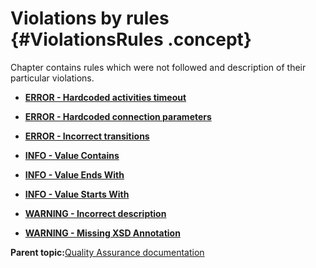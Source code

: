 # Violations by rules {#ViolationsRules .concept}

Chapter contains rules which were not followed and description of their particular violations.

-   **[ERROR - Hardcoded activities timeout](../../../../../modules/demo_Enterprise/dita/qa/rules/ERROR_-_Hardcoded_activities_timeout.md)**  

-   **[ERROR - Hardcoded connection parameters](../../../../../modules/demo_Enterprise/dita/qa/rules/ERROR_-_Hardcoded_connection_parameters.md)**  

-   **[ERROR - Incorrect transitions](../../../../../modules/demo_Enterprise/dita/qa/rules/ERROR_-_Incorrect_transitions.md)**  

-   **[INFO - Value Contains](../../../../../modules/demo_Enterprise/dita/qa/rules/INFO_-_Value_Contains.md)**  

-   **[INFO - Value Ends With](../../../../../modules/demo_Enterprise/dita/qa/rules/INFO_-_Value_Ends_With.md)**  

-   **[INFO - Value Starts With](../../../../../modules/demo_Enterprise/dita/qa/rules/INFO_-_Value_Starts_With.md)**  

-   **[WARNING - Incorrect description](../../../../../modules/demo_Enterprise/dita/qa/rules/WARNING_-_Incorrect_description.md)**  

-   **[WARNING - Missing XSD Annotation](../../../../../modules/demo_Enterprise/dita/qa/rules/WARNING_-_Missing_XSD_Annotation.md)**  


**Parent topic:**[Quality Assurance documentation](../../../../../modules/demo_Enterprise/dita/qa/qa.md)

